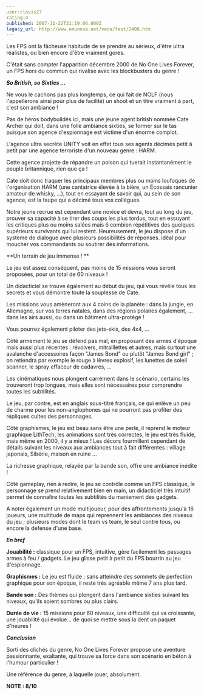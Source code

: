 ```yaml
---
user:clovis27
rating:4
published: 2007-11-22T21:19:06.000Z
legacy_url: http://www.emunova.net/veda/test/2408.htm
---
```

Les FPS ont la fâcheuse habitude de se prendre au sérieux, d'être ultra réalistes, ou bien encore d'être vraiment gores.  

C'était sans compter l'apparition décembre 2000 de No One Lives Forever, un FPS hors du commun qui rivalise avec les blockbusters du genre !  

  

  

**_So British, so Sixties ..._**  

  

Ne vous le cachons pas plus longtemps, ce qui fait de NOLF (nous l'appellerons ainsi pour plus de facilité) un shoot et un titre vraiment à part, c'est son ambiance !  

Pas de héros bodybuildés ici, mais une jeune agent british nommée Cate Archer qui doit, dans une folle ambiance sixties, se former sur le tas puisque son agence d'espionnage est victime d'un énorme complot.  

  

L'agence ultra secrète UNITY voit en effet tous ses agents décimés petit à petit par une agence terroriste d'un nouveau genre : HARM.  

Cette agence projette de répandre un poison qui tuerait instantanément le peuple britannique, rien que ça !  

  

Cate doit donc traquer les principaux membres plus ou moins loufoques de l'organisation HARM (une cantatrice élevée à la bière, un Écossais rancunier amateur de whisky, ...), tout en essayant de savoir qui, au sein de son agence, est la taupe qui a décimé tous vos collègues.  

  

Notre jeune recrue est cependant une novice et devra, tout au long du jeu, prouver sa capacité à se tirer des coups les plus tordus, tout en essuyant les critiques plus ou moins salées mais ô combien répétitives des quelques supérieurs survivants qui lui restent. Heureusement, le jeu dispose d'un système de dialogue avec plusieurs possibilités de réponses. idéal pour moucher vos commandants ou soutirer des informations.  

  

**Un terrain de jeu immense ! **  

  

Le jeu est assez conséquent, pas moins de 15 missions vous seront proposées, pour un total de 60 niveaux !  

Un didacticiel se trouve également au début du jeu, qui vous révèle tous les secrets et vous démontre toute la souplesse de Cate.  

Les missions vous amèneront aux 4 coins de la planète : dans la jungle, en Allemagne, sur vos terres natales, dans des régions polaires également, ... dans les airs aussi, ou dans un bâtiment ultra-protégé !  

Vous pourrez également piloter des jets-skis, des 4x4, ...  

  

Côté armement le jeu se défend pas mal, en proposant des armes d'époque mais aussi plus récentes : révolvers, mitraillettes et autres, mais surtout une avalanche d'accessoires façon "James Bond" ou plutôt "James Bond girl" ; on retiendra par exemple le rouge à lèvres explosif, les lunettes de soleil scanner, le spray effaceur de cadavres, ...  

  

Les cinématiques nous plongent carrément dans le scénario, certains les trouveront trop longues, mais elles sont nécessaires pour comprendre toutes les subtilités.  

Le jeu, par contre, est en anglais sous-titré français, ce qui enlève un peu de charme pour les non-anglophones qui ne pourront pas profiter des répliques cultes des personnages.  

  

Côté graphismes, le jeu est beau sans être une perle, il reprend le moteur graphique LithTech, les animations sont très correctes, le jeu est très fluide, mais même en 2000, il y a mieux ! Les décors fourmillent cependant de détails suivant les niveaux aux ambiances tout à fait différentes : village japonais, Sibérie, maison en ruine ...   

La richesse graphique, relayée par la bande son, offre une ambiance inédite !  

  

Côté gameplay, rien à redire, le jeu se contrôle comme un FPS classique, le personnage se prend relativement bien en main, un didacticiel très intuitif permet de connaître toutes les subtilités du maniement des gadgets.  

  

A noter également un mode multijoueur, pour des affrontements jusqu'à 16 joueurs, une multitude de maps qui reprennent les ambiances des niveaux du jeu ; plusieurs modes dont le team vs team, le seul contre tous, ou encore la défense d'une base.  

  

**_En bref_**  

  

**Jouabilité :** classique pour un FPS, intuitive, gère facilement les passages armes à feu / gadgets. Le jeu glisse petit à petit du FPS bourrin au jeu d'espionnage.  

  

**Graphismes :** Le jeu est fluide ; sans atteindre des sommets de perfection graphique pour son époque, il reste très agréable même 7 ans plus tard.  

  

**Bande son :** Des thèmes qui plongent dans l'ambiance sixties suivant les niveaux, qu'ils soient sombres ou plus clairs.  

  

**Durée de vie :** 15 missions pour 60 niveaux, une difficulté qui va croissante, une jouabilité qui évolue... de quoi se mettre sous la dent un paquet d'heures !  

  

**_Conclusion_**  

  

Sorti des clichés du genre, No One Lives Forever propose une aventure passionnante, exaltante, qui trouve sa force dans son scénario en béton à l'humour particulier !  

Une référence du genre, à laquelle jouer, absolument.  

  

**NOTE : 8/10**